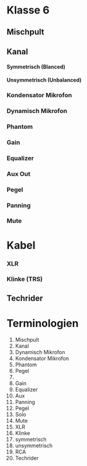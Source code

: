 # Klasse 6


## Mischpult


## Kanal


#### Symmetrisch (Blanced)

#### Unsymmetrisch (Unbalanced)


### Kondensator Mikrofon


### Dynamisch Mikrofon


### Phantom


### Gain

### Equalizer

### Aux Out

### Pegel


### Panning



### Mute

# Kabel

### XLR



### Klinke (TRS)


## Techrider



# Terminologien

1. Mischpult
2. Kanal
3. Dynamisch Mikrofon
4. Kondensator Mikrofon
5. Phantom
6. Pegel
7. 
8. Gain
9. Equalizer
10. Aux
12. Panning
13. Pegel
14. Solo
15. Mute
16. XLR
17. Klinke
18. symmetrisch
19. unsymmetrisch
20. RCA
21. Techrider
